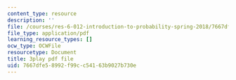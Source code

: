 ```yaml
---
content_type: resource
description: ''
file: /courses/res-6-012-introduction-to-probability-spring-2018/7667dfe58992f99cc54163b9027b730e_99yuPxvdfP8.pdf
file_type: application/pdf
learning_resource_types: []
ocw_type: OCWFile
resourcetype: Document
title: 3play pdf file
uid: 7667dfe5-8992-f99c-c541-63b9027b730e
---
```

